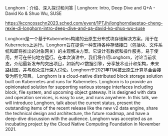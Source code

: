 Longhorn：介绍、深入探讨和问答 | Longhorn: Intro, Deep Dive and Q+A - David Ko & Shuo Wu, SUSE

https://kccncosschn2023.sched.com/event/1PTJh/longhorndaeptao-cheng-rexie-di-longhorn-intro-deep-dive-and-qa-david-ko-shuo-wu-suse

Longhorn是一个基于Kubernetes构建的云原生分布式块存储解决方案，用于在Kubernetes上运行。Longhorn旨在提供一种支持各种存储接口（包括块、文件系统和即将推出的对象网关）的主观解决方案。它设计有数据和操作服务，易于使用，并可在任何地方运行。在本次演讲中，我们将介绍Longhorn，讨论当前状态，介绍最新发布的突出项目，如新的v2数据引擎，分享技术设计和架构，未来路线图，并与观众进行深入讨论。Longhorn于2021年11月被云原生计算基金会接受为孵化项目。 
Longhorn is a cloud-native distributed block storage solution built on Kubernetes and runs for Kubernetes. Longhorn is to provide an opinionated solution for supporting various storage interfaces including block, file system, and upcoming object gateway. It is designed with data and operation services, is easy to use, and runs anywhere. In this talk, we will introduce Longhorn, talk about the current status, present the outstanding items of the recent release like the new v2 data engine, share the technical design and architecture, the future roadmap, and have a deep-dive discussion with the audience. Longhorn was accepted as an incubating project by the Cloud Native Computing Foundation in November 2021.
